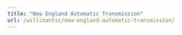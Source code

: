 ```yaml
---
title: "New England Automatic Transmission"
url: /willimantic/new-england-automatic-transmission/
---
```

